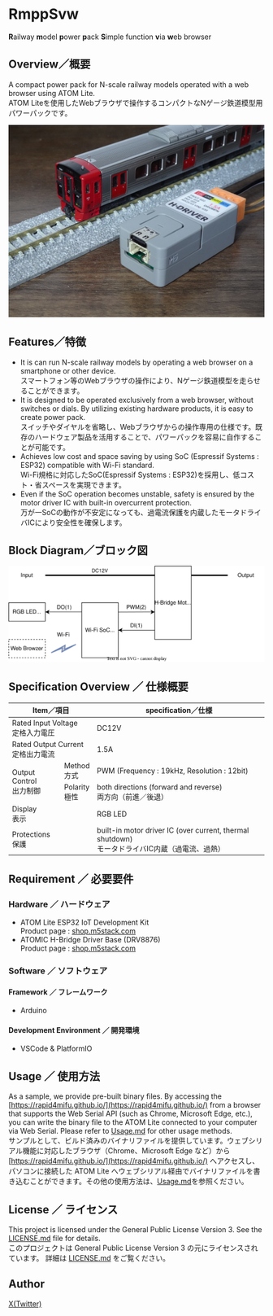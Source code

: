 # RmppSvw 
 **R**ailway **m**odel **p**ower **p**ack **S**imple function **v**ia **w**eb browser
## Overview／概要
A compact power pack for N-scale railway models operated with a web browser using ATOM Lite.<br/>
ATOM Liteを使用したWebブラウザで操作するコンパクトなNゲージ鉄道模型用パワーパックです。

![ATOM Liteを使用した鉄道模型用パワーパック](img/DSC02939.jpg)

## Features／特徴
- It is can run N-scale railway models by operating a web browser on a smartphone or other device.<br/>
  スマートフォン等のWebブラウザの操作により、Nゲージ鉄道模型を走らせることができます。
- It is designed to be operated exclusively from a web browser, without switches or dials. By utilizing existing hardware products, it is easy to create power pack.<br/>
  スイッチやダイヤルを省略し、Webブラウザからの操作専用の仕様です。既存のハードウェア製品を活用することで、パワーパックを容易に自作することが可能です。
- Achieves low cost and space saving by using SoC (Espressif Systems : ESP32) compatible with Wi-Fi standard.<br/>
  Wi-Fi規格に対応したSoC(Espressif Systems : ESP32)を採用し、低コスト・省スペースを実現できます。
- Even if the SoC operation becomes unstable, safety is ensured by the motor driver IC with built-in overcurrent protection.<br/>
  万が一SoCの動作が不安定になっても、過電流保護を内蔵したモータドライバICにより安全性を確保します。

## Block Diagram／ブロック図
![](img/BlockDiagram_RmppAtom.svg)

## Specification Overview ／ 仕様概要
<table>
	<thead>
		<tr>
		<th colspan="2">Item／項目</th>
		<th>specification／仕様</th>
		</tr>
	</thead>
	<tbody>
		<tr>
		<td colspan="2">Rated Input Voltage<br/>定格入力電圧</td>
		<td>DC12V</td>
		</tr>
		<tr>
		<td colspan="2">Rated Output Current<br/>定格出力電流</td>
		<td>1.5A</td>
		</tr>
		<tr>
		<td rowspan="2">Output Control<br/>出力制御</td>
		<td>Method<br/>方式</td>
		<td>PWM (Frequency : 19kHz, Resolution : 12bit)</td>
		</tr>
		<tr>
		<td>Polarity<br/>極性</td>
		<td>both directions (forward and reverse)<br/>両方向（前進／後退）
		</tr>
		<tr>
		<td colspan="2">Display<br/>表示</td>
		<td>RGB LED</td>
		</tr>
		<tr>
		<td colspan="2">Protections<br/>保護</td>
		<td>built-in motor driver IC (over current, thermal shutdown)<br/>モータドライバIC内蔵（過電流、過熱）</td>
		</tr>
	</tbody>
</table>

## Requirement ／ 必要要件
### Hardware ／ ハードウェア
- ATOM Lite ESP32 IoT Development Kit<br/>
 Product page : [shop.m5stack.com](https://shop.m5stack.com/products/atom-lite-esp32-development-kit)
- ATOMIC H-Bridge Driver Base (DRV8876)<br/>
 Product page : [shop.m5stack.com](https://shop.m5stack.com/products/atomic-h-bridge-driver-base-drv8876)

### Software ／ ソフトウェア
#### Framework ／ フレームワーク
- Arduino
#### Development Environment ／ 開発環境
- VSCode & PlatformIO

## Usage ／ 使用方法
 As a sample, we provide pre-built binary files. By accessing the [https://rapid4mifu.github.io/](https://rapid4mifu.github.io/) from a browser that supports the Web Serial API (such as Chrome, Microsoft Edge, etc.), you can write the binary file to the ATOM Lite connected to your computer via Web Serial. Please refer to [Usage.md](USAGE_en.md) for other usage methods.<br/>
 サンプルとして、ビルド済みのバイナリファイルを提供しています。ウェブシリアル機能に対応したブラウザ（Chrome、Microsoft Edge など）から [https://rapid4mifu.github.io/](https://rapid4mifu.github.io/) へアクセスし、パソコンに接続した ATOM Lite へウェブシリアル経由でバイナリファイルを書き込むことができます。その他の使用方法は、[Usage.md](USAGE_jp.md)を参照ください。

## License ／ ライセンス
This project is licensed under the General Public License Version 3. See the [LICENSE.md](LICENSE) file for details.<br/>
このプロジェクトは General Public License Version 3 の元にライセンスされています。 詳細は [LICENSE.md](LICENSE) をご覧ください。

## Author
[X(Twitter)](https://x.com/rapid_mifu)

